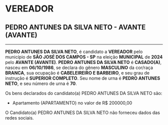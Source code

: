 # VEREADOR
## PEDRO ANTUNES DA SILVA NETO - AVANTE (AVANTE)
---
**PEDRO ANTUNES DA SILVA NETO**, é candidato a **VEREADOR** pelo município de **SÃO JOSÉ DOS CAMPOS - SP** na eleição **MUNICIPAL** de **2024** pelo **AVANTE (AVANTE)**.
**PEDRO ANTUNES DA SILVA NETO** é **CASADO(A)**, nasceu em **06/10/1986**, se declara do gênero **MASCULINO** da cor/raça **BRANCA**, sua ocupação é **CABELEIREIRO E BARBEIRO**, e seu grau de instrução é **SUPERIOR COMPLETO**.
Seu nome de urna é **PEDRO ANTUNES NETO**, e seu número de urna é **70**.

Os bens declarados do candidato(a) PEDRO ANTUNES DA SILVA NETO são: 
- Apartamento (APARTAMENTO) no valor de R$ 200000,00

O Candidato(a) PEDRO ANTUNES DA SILVA NETO não forneceu dados das redes sociais.